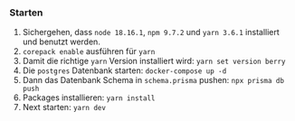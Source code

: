 ### Starten

1. Sichergehen, dass `node 18.16.1`, `npm 9.7.2` und `yarn 3.6.1` installiert und benutzt werden.
2. `corepack enable` ausführen für `yarn`
3. Damit die richtige `yarn` Version installiert wird: `yarn set version berry`
4. Die `postgres` Datenbank starten: `docker-compose up -d`
5. Dann das Datenbank Schema in `schema.prisma` pushen: `npx prisma db push`
6. Packages installieren: `yarn install`
7. Next starten: `yarn dev`
